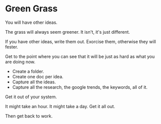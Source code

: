 # Green Grass

You will have other ideas.

The grass will always seem greener.
It isn't, it's just different.

If you have other ideas, write them out.
Exorcise them, otherwise they will fester.

Get to the point where you can see that it will be just as hard as what you are doing now.

* Create a folder.
* Create one doc per idea.
* Capture all the ideas.
* Capture all the research, the google trends, the keywords, all of it.

Get it out of your system.

It might take an hour.
It might take a day.
Get it all out.

Then get back to work.
